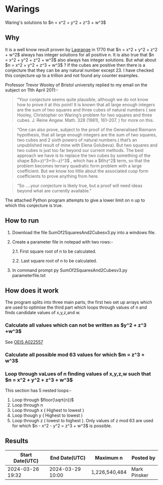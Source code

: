 # Warings
Waring's solutions to \$n = x^2 + y^2 + z^3 + w^3$

## Why
It is a well know result proven by <a href="https://en.wikipedia.org/wiki/Lagrange%27s_four-square_theorem">Lagrange</a> in 1770 that \$n = x^2 + y^2 + z^2 + w^2$ always has integer solutions for all positive n.
It is also true that \$n = x^2 + y^2 + z^2 + w^3$ also always has integer solutions.
But what about \$n = x^2 + y^2 + z^3 + w^3$ ?
If the cubes are positive then there is a conjecture that they can be any natural number except 23. I have checked this conjecture up to a trillion and not found any counter examples.

Professor Trevor Wooley of Bristol university replied to my email on the subject on 11th April 2011:-

>“Your conjecture seems quite plausible, although we do not know how to prove it at this point! It is known that all large enough integers are the sum of two squares and three cubes of natural numbers ( see Hooley, Christopher on Waring’s problem for two squares and three cubes. J. Reine Angew. Math. 328 (1981), 161–207. ) for more on this.

>“One can also prove, subject to the proof of the Generalised Riemann hypothesis, that all large enough integers are the sum of two squares, two cubes and 2 sixth powers of natural numbers.( that’s an unpublished result of mine with Elena Golubeva). But two squares and two cubes is just too far beyond our current methods. The best approach we have is to replace the two cubes by something of the shape \$(h+z)^3+(h−z)^3$  , which has a \$6hz^2$ term, so that the problem becomes ternary quadratic form problem with a large coefficient. But we know too little about the associated cusp form coefficients to prove anything from here.

>“So ….your conjecture is likely true, but a proof will need ideas beyond what are currently available.”

The attached Python program attempts to give a lower limit on n up to which this conjecture is true.

## How to run
1. Download the file SumOf2SquaresAnd2Cubesv3.py into a windows file.
2. Create a parameter file in notepad with two rows:-
   
   2.1. First square root of n to be calculated.
   
   2.2. Last square root of n to be calculated.
   
3. In command prompt
   py SumOf2SquaresAnd2Cubesv3.py parameterfile.txt 

## How does it work

The program splits into three main parts, the first two set up arrays which are used to optimise the third part which loops through values of n and finds candidate values of x,y,z,and w.

### Calculate all values which can not be written as \$y^2 + z^3 +w^3$
See [OEIS A022557](https://oeis.org/A022557)

### Calculate all possible mod 63 values for which \$m = z^3 + w^3$

### Loop through vaLues of n finding values of x,y,z,w such that \$n = x^2 + y^2 + z^3 + w^3$
This section has 5 nested loops:-
1. Loop through \$floor(\sqrt{n})$
2. Loop through n
3. Loop through x ( Highest to lowest )
4. Loop though y ( Highest to lowest )
5. Loop through z ( lowest to highest ). Only values of z mod 63 are used for which \$n - x^2 - y^2 = z^3 + w^3$ is possible.

## Results
   
| Start Date(UTC)  | End Date(UTC) | Maximum n | Posted by |
| ------------- | ------------- | ------------- | ------------- |
| 2024-03-26 19:32  | 2024-03-29 10:00  | 1,226,540,484 | Mark Pinsker |

